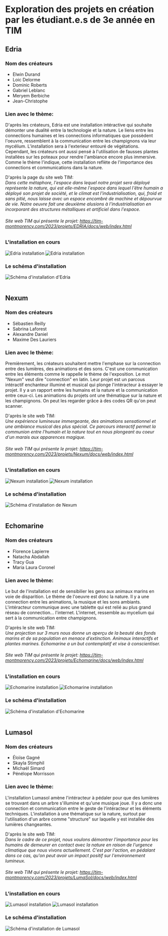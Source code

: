 # Exploration des projets en création par les étudiant.e.s de 3e année en TIM

## Edria 

### Nom des créateurs

- Elwin Durand
- Loic Delorme
- Dominic Roberts
- Gabriel Leblanc
- Meryem Berbiche
- Jean-Christophe

### Lien avec le thème:
D'après les créateurs, Edria est une installation intéractive qui souhaite démonter une dualité entre la technologie et la nature. Le liens entre les connections humaines et les connections informatiques que possèdent l'oeuvre, ressemblent à la communication entre les champignons via leur mycélium. L'installation sera à l'exterieur entouré de végétations. Cependant, les créateurs ont aussi pensé à l'utilisation de fausses plantes installées sur les poteaux pour rendre l'ambiance encore plus immersive. Comme le thème l'indique, cette installation reflète de l'importance des connections et communications dans la nature.

D'après la page du site web TIM:<br>
<i>Dans cette métaphore, l'espace dans lequel notre projet sera déployé représente la nature, qui est elle-même l'espace dans lequel l'être humain a déployé son projet de société, et le climat est l'industrialisation, qui, froid et sans pitié, nous laisse avec un espace encombré de machine et dépourvue de vie. Notre oeuvre fait une deuxième alusions à l'industrialisation en incorporant des structures métalliques et artificiel dans l'espace.</i>
###### Site web TIM qui présente le projet: https://tim-montmorency.com/2023/projets/EDRIA/docs/web/index.html

### L'installation en cours
![Edria installation](https://github.com/Delphinegrenier/H23_V13_inspirations_GRENIER/blob/main/Mycelium/media/mycelium_edria_01.jpg)
![Edria installation](https://github.com/Delphinegrenier/H23_V13_inspirations_GRENIER/blob/main/Mycelium/media/mycelium_edria_02.jpg)
### Le schéma d'installation
![Schéma d'installation d'Edria](https://github.com/Delphinegrenier/H23_V13_inspirations_GRENIER/blob/main/Mycelium/media/mycelium_edria_schema.png)
<br>
<br>
## Nexum
### Nom des créateurs
- Sébastien Reilly
- Sabrina Laforest
- Alexandre Daniel
- Maxime Des Lauriers

### Lien avec le thème:
Premièrement, les créateurs souhaitent mettre l'emphase sur la connection entre des lumières, des animations et des sons. C'est une communication entre les éléments comme le rappelle le thème de l'exposition. Le mot "Nexum" veut dire "connection" en latin. Leur projet est un parcous intéractif enchanteur illuminé et musical qui plonge l'intéracteur à essayer le projet. Il y a un rapport entre les humains et la nature et la communication entre ceux-ci. Les animations du projets ont une thématique sur la nature et les champignons. On peut les regarder grâce à des codes QR qu'on peut scanner. 

D'après le site web TIM:<br>
<i>Une expérience lumineuse immergeante, des animations sensationnel et une ambiance musical des plus spécial. Ce parcours interactif permet la communion entre l'humain et la nature tout en nous plongeant au coeur d'un marais aux apparences magique.</i>
###### Site web TIM qui présente le projet: https://tim-montmorency.com/2023/projets/Nexum/docs/web/index.html

### L'installation en cours
![Nexum installation](https://github.com/Delphinegrenier/H23_V13_inspirations_GRENIER/blob/main/Mycelium/media/mycelium_nexum_01.jpg)
![Nexum installation](https://github.com/Delphinegrenier/H23_V13_inspirations_GRENIER/blob/main/Mycelium/media/mycelium_nexum_02.jpg)
### Le schéma d'installation
![Schéma d'installation de Nexum](https://github.com/Delphinegrenier/H23_V13_inspirations_GRENIER/blob/main/Mycelium/media/mycelium_nexum_schema.png)
<br>
<br>

## Echomarine
### Nom des créateurs
- Florence Lapierre
- Natacha Abdallah
- Tracy Gua
- Maria Laura Coronel

### Lien avec le thème:
Le but de l'installation est de sensibilier les gens aux animaux marins en voie de disparition. Le thème de l'oeuvre est donc la nature. Il y a une connection entre les animations, la musique et les sons ambiants. L'intéracteur communique avec une tablette qui est relié au plus grand réseau de connection... l'internet. L'internet, ressemble au mycelium qui sert à la communication entre champignons.

D'après le site web TIM:<br>
<i>Une projection sur 3 murs nous donne un aperçu de la beauté des fonds marins et de sa population en menace d’extinction. Animaux interactifs et plantes marines. Echomarine a un but contemplatif et vise à conscientiser.</i>
###### Site web TIM qui présente le projet: https://tim-montmorency.com/2023/projets/Echomarine/docs/web/index.html

### L'installation en cours
![Echomarine installation](https://github.com/Delphinegrenier/H23_V13_inspirations_GRENIER/blob/main/Mycelium/media/mycelium_echomarine_01.jpg)
![Echomarine installation](https://github.com/Delphinegrenier/H23_V13_inspirations_GRENIER/blob/main/Mycelium/media/mycelium_echomarine_02.jpg)
### Le schéma d'installation
![Schéma d'installation d'Echomarine](https://github.com/Delphinegrenier/H23_V13_inspirations_GRENIER/blob/main/Mycelium/media/mycelium_echomarine_schema.png)
<br>
<br>

## Lumasol
### Nom des créateurs
- Éloïse Gagné
- Skayla Stimphil
- Michaël Simard
- Pénélope Morrisson

### Lien avec le thème:
L'installation Lumasol amène l'intéracteur à pédaler pour que des lumières se trouvant dans un arbre s'illumine et qu'une musique joue. Il y a donc une connection et communication entre le geste de l'intéracteur et les éléments techniques. L'installation à une thématique sur la nature, surtout par l'utilisation d'un arbre comme "structure" sur laquelle y est installée des lumières changeantes.

D'après le site web TIM:<br>
<i>Dans le cadre de ce projet, nous voulons démontrer l'importance pour les humains de demeurer en contact avec la nature en raison de l'urgence climatique que nous vivons actuellement. C'est par l'action, en pédalant dans ce cas, qu'on peut avoir un impact positif sur l'environnement lumineux.</i>
###### Site web TIM qui présente le projet: https://tim-montmorency.com/2023/projets/LumaSol/docs/web/index.html

### L'installation en cours
![Lumasol installation](https://github.com/Delphinegrenier/H23_V13_inspirations_GRENIER/blob/main/Mycelium/media/mycelium_lumasol_01.jpg)
![Lumasol installation](https://github.com/Delphinegrenier/H23_V13_inspirations_GRENIER/blob/main/Mycelium/media/mycelium_lumasol_02.jpg)
### Le schéma d'installation
![Schéma d'installation de Lumasol](https://github.com/Delphinegrenier/H23_V13_inspirations_GRENIER/blob/main/Mycelium/media/mycelium_lumasol_schema.png)
<br>
<br>

